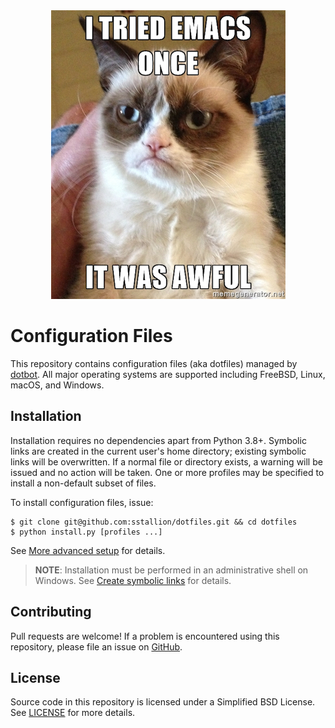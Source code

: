 <div align="center">
    <img src=".github/images/emacs.jpg"/>
</div>

# Configuration Files

This repository contains configuration files (aka dotfiles) managed by
[dotbot][1]. All major operating systems are supported including FreeBSD, Linux,
macOS, and Windows.

## Installation

Installation requires no dependencies apart from Python 3.8+. Symbolic links are
created in the current user's home directory; existing symbolic links will be
overwritten. If a normal file or directory exists, a warning will be issued and
no action will be taken. One or more profiles may be specified to install a
non-default subset of files.

To install configuration files, issue:

    $ git clone git@github.com:sstallion/dotfiles.git && cd dotfiles
    $ python install.py [profiles ...]

See [More advanced setup][2] for details.

> **NOTE**: Installation must be performed in an administrative shell on
> Windows. See [Create symbolic links][3] for details.

## Contributing

Pull requests are welcome! If a problem is encountered using this repository,
please file an issue on [GitHub][4].

## License

Source code in this repository is licensed under a Simplified BSD License. See
[LICENSE][5] for more details.

[1]: https://github.com/anishathalye/dotbot
[2]: https://github.com/anishathalye/dotbot/wiki/Tips-and-Tricks#more-advanced-setup
[3]: https://learn.microsoft.com/en-us/windows/security/threat-protection/security-policy-settings/create-symbolic-links
[4]: https://github.com/sstallion/dotfiles/issues
[5]: https://github.com/sstallion/dotfiles/blob/master/LICENSE
